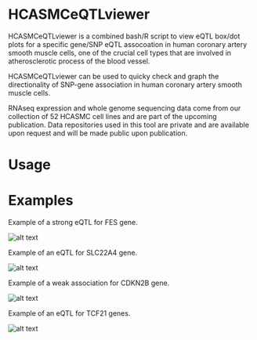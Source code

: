 # HCASMCeQTLviewer

HCASMCeQTLviewer is a combined bash/R script to view eQTL box/dot plots for a specific gene/SNP eQTL assocoation in human coronary artery smooth muscle cells, one of the crucial cell types that are involved in atherosclerotic process of the blood vessel.

HCASMCeQTLviewer can be used to quicky check and graph the directionality of SNP-gene association in human coronary artery smooth muscle cells.

RNAseq expression and whole genome sequencing data come from our collection of 52 HCASMC cell lines and are part of the upcoming publication. Data repositories used in this tool are private and are available upon request and will be made public upon publication.

# Usage

# Examples
Example of a strong eQTL for FES gene.

![alt text](https://github.com/milospjanic/HCASMCeQTLviewer/blob/master/rs2521501.png)

Example of an eQTL for SLC22A4 gene.

![alt text](https://github.com/milospjanic/HCASMCeQTLviewer/blob/master/rs273909.png)

Example of a weak association for CDKN2B gene.

![alt text](https://github.com/milospjanic/HCASMCeQTLviewer/blob/master/rs1537373.png)

Example of an eQTL for TCF21 genes.

![alt text](https://github.com/milospjanic/HCASMCeQTLviewer/blob/master/rs12190287.png)
